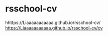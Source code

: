 # rsschool-cv
hhttps://Liaaaaaaaaaaa.github.io/rsschool-cv/ https://Liaaaaaaaaaaa.github.io/rsschool-cv/cv 


